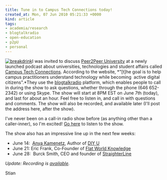 ```yaml
---
title: Tune in to Campus Tech Connections today!
created_at: Mon, 07 Jun 2010 05:21:33 +0000
kind: article
tags:
- academia/research
- blogtalkradio
- open-education
- p2pU
- personal
---
```


[![](http://reganmian.net/blog/wp-content/uploads/2010/06/breakdrink.png "breakdrink")](http://reganmian.net/blog/wp-content/uploads/2010/06/breakdrink.png)I
was invited to discuss [Peer2Peer University](http://p2pu.org) at a
newly launched podcast about universities, technologies and student
affairs called [Campus Tech
Connections](http://breakdrink.com/2010/06/06/new-podcast-campus-tech-connection/).
According to the website, *"[t]he goal is to help campus practitioners
understand technology while becoming  active digital citizens".*They use
the [blogtalkradio](http://blogtalkradio.com) platform, which enables
people to call in during the show to ask questions, whether through the
phone (646 652-2342) or using Skype. The show will start at 8PM EST on
June 7th (today), and last for about an hour. Feel free to listen in,
and call in with questions and comments. The show will also be recorded,
and available later (I'll post the address here, after the show).

I've never been on a call-in radio show before (as anything other than a
caller-inner), so I'm excited! [Go
here](http://www.blogtalkradio.com/breakdrink/2010/06/08/campus-tech-connection-1)
to listen to the show.

The show also has an impressive line up in the next few weeks:

-   June 14:  [Anya Kamenetz](http://twitter.com/anya1anya), Author of
  [DIY U](http://diyubook.com/)
-   June 21: Eric Frank, Co-Founder of [Flat World
  Knowledge](http://www.flatworldknowledge.com/)
-   June 28:  Burck Smith, CEO and founder of
  [StraighterLine](http://www.straighterline.com/)

*Update: Recording is
[available](http://reganmian.net/blog/2010/06/07/interview-about-p2pu-on-campus-tech-connections/).*

Stian
